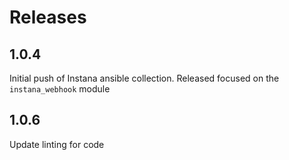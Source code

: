 # Releases

## 1.0.4

Initial push of Instana ansible collection. Released focused on the `instana_webhook` module

## 1.0.6

Update linting for code
